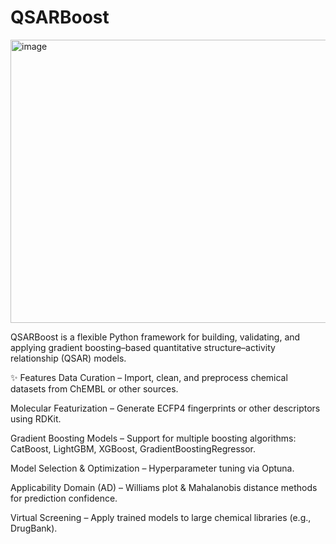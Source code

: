 # QSARBoost
<img width="975" height="453" alt="image" src="https://github.com/user-attachments/assets/fa3941d1-4b95-4e8c-a6b4-2e9514d3e583" />

QSARBoost is a flexible Python framework for building, validating, and applying gradient boosting–based quantitative structure–activity relationship (QSAR) models.

✨ Features
Data Curation – Import, clean, and preprocess chemical datasets from ChEMBL or other sources.

Molecular Featurization – Generate ECFP4 fingerprints or other descriptors using RDKit.

Gradient Boosting Models – Support for multiple boosting algorithms: CatBoost, LightGBM, XGBoost, GradientBoostingRegressor.

Model Selection & Optimization – Hyperparameter tuning via Optuna.

Applicability Domain (AD) – Williams plot & Mahalanobis distance methods for prediction confidence.

Virtual Screening – Apply trained models to large chemical libraries (e.g., DrugBank).
